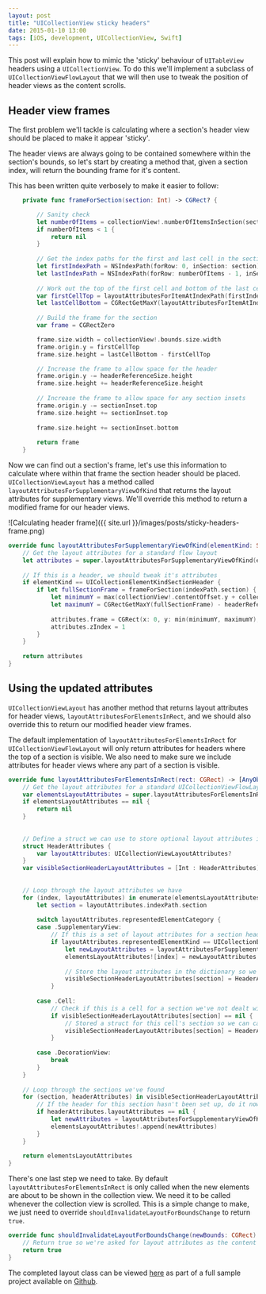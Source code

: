 ```yaml
---
layout: post
title: "UICollectionView sticky headers"
date: 2015-01-10 13:00
tags: [iOS, development, UICollectionView, Swift]
---
```


This post will explain how to mimic the 'sticky' behaviour of `UITableView` headers using a `UICollectionView`. To do this we'll implement a subclass of `UICollectionViewFlowLayout` that we will then use to tweak the position of header views as the content scrolls.


## Header view frames

The first problem we'll tackle is calculating where a section's header view should be placed to make it appear 'sticky'.

The header views are always going to be contained somewhere within the section's bounds, so let's start by creating a method that, given a section index, will return the bounding frame for it's content.

This has been written quite verbosely to make it easier to follow:

``` Swift
    private func frameForSection(section: Int) -> CGRect? {

        // Sanity check
        let numberOfItems = collectionView!.numberOfItemsInSection(section)
        if numberOfItems < 1 {
            return nil
        }
        
        // Get the index paths for the first and last cell in the section
        let firstIndexPath = NSIndexPath(forRow: 0, inSection: section)
        let lastIndexPath = NSIndexPath(forRow: numberOfItems - 1, inSection: section)
        
        // Work out the top of the first cell and bottom of the last cell
        var firstCellTop = layoutAttributesForItemAtIndexPath(firstIndexPath).frame.origin.y
        let lastCellBottom = CGRectGetMaxY(layoutAttributesForItemAtIndexPath(lastIndexPath).frame)
        
        // Build the frame for the section
        var frame = CGRectZero

        frame.size.width = collectionView!.bounds.size.width
        frame.origin.y = firstCellTop
        frame.size.height = lastCellBottom - firstCellTop

        // Increase the frame to allow space for the header
        frame.origin.y -= headerReferenceSize.height
        frame.size.height += headerReferenceSize.height
        
        // Increase the frame to allow space for any section insets
        frame.origin.y -= sectionInset.top
        frame.size.height += sectionInset.top
        
        frame.size.height += sectionInset.bottom
        
        return frame
    }
```

Now we can find out a section's frame, let's use this information to calculate where within that frame the section header should be placed. `UICollectionViewLayout` has a method called `layoutAttributesForSupplementaryViewOfKind` that returns the layout attributes for supplementary views. We'll override this method to return a modified frame for our header views.

![Calculating header frame]({{ site.url }}/images/posts/sticky-headers-frame.png)

``` Swift
override func layoutAttributesForSupplementaryViewOfKind(elementKind: String, atIndexPath indexPath: NSIndexPath) -> UICollectionViewLayoutAttributes! {
    // Get the layout attributes for a standard flow layout
    let attributes = super.layoutAttributesForSupplementaryViewOfKind(elementKind, atIndexPath: indexPath)
    
    // If this is a header, we should tweak it's attributes
    if elementKind == UICollectionElementKindSectionHeader {
        if let fullSectionFrame = frameForSection(indexPath.section) {
            let minimumY = max(collectionView!.contentOffset.y + collectionView!.contentInset.top, fullSectionFrame.origin.y)
            let maximumY = CGRectGetMaxY(fullSectionFrame) - headerReferenceSize.height - collectionView!.contentInset.bottom
            
            attributes.frame = CGRect(x: 0, y: min(minimumY, maximumY), width: collectionView!.bounds.size.width, height: headerReferenceSize.height)
            attributes.zIndex = 1
        }
    }
    
    return attributes
}
```




## Using the updated attributes

`UICollectionViewLayout` has another method that returns layout attributes for header views, `layoutAttributesForElementsInRect`, and we should also override this to return our modified header view frames.

The default implementation of `layoutAttributesForElementsInRect` for `UICollectionViewFlowLayout` will only return attributes for headers where the top of a section is visible. We also need to make sure we include attributes for header views where any part of a section is visible.

``` Swift
override func layoutAttributesForElementsInRect(rect: CGRect) -> [AnyObject]? {
    // Get the layout attributes for a standard UICollectionViewFlowLayout
    var elementsLayoutAttributes = super.layoutAttributesForElementsInRect(rect) as? [UICollectionViewLayoutAttributes]
    if elementsLayoutAttributes == nil {
        return nil
    }
    
    
    // Define a struct we can use to store optional layout attributes in a dictionary
    struct HeaderAttributes {
        var layoutAttributes: UICollectionViewLayoutAttributes?
    }
    var visibleSectionHeaderLayoutAttributes = [Int : HeaderAttributes]()
    
    
    // Loop through the layout attributes we have
    for (index, layoutAttributes) in enumerate(elementsLayoutAttributes!) {
        let section = layoutAttributes.indexPath.section
        
        switch layoutAttributes.representedElementCategory {
        case .SupplementaryView:
            // If this is a set of layout attributes for a section header, replace them with modified attributes
            if layoutAttributes.representedElementKind == UICollectionElementKindSectionHeader {
                let newLayoutAttributes = layoutAttributesForSupplementaryViewOfKind(UICollectionElementKindSectionHeader, atIndexPath: layoutAttributes.indexPath)
                elementsLayoutAttributes![index] = newLayoutAttributes
                
                // Store the layout attributes in the dictionary so we know they've been dealt with
                visibleSectionHeaderLayoutAttributes[section] = HeaderAttributes(layoutAttributes: newLayoutAttributes)
            }
            
        case .Cell:
            // Check if this is a cell for a section we've not dealt with yet
            if visibleSectionHeaderLayoutAttributes[section] == nil {
                // Stored a struct for this cell's section so we can can fill it out later if needed
                visibleSectionHeaderLayoutAttributes[section] = HeaderAttributes(layoutAttributes: nil)
            }
        
        case .DecorationView:
            break
        }
    }
    
    // Loop through the sections we've found
    for (section, headerAttributes) in visibleSectionHeaderLayoutAttributes {
        // If the header for this section hasn't been set up, do it now
        if headerAttributes.layoutAttributes == nil {
            let newAttributes = layoutAttributesForSupplementaryViewOfKind(UICollectionElementKindSectionHeader, atIndexPath: NSIndexPath(forItem: 0, inSection: section))
            elementsLayoutAttributes!.append(newAttributes)
        }
    }
    
    return elementsLayoutAttributes
}
```

There's one last step we need to take. By default `layoutAttributesForElementsInRect` is only called when the new elements are about to be shown in the collection view. We need it to be called whenever the collection view is scrolled. This is a simple change to make, we just need to override `shouldInvalidateLayoutForBoundsChange` to return `true`.

``` Swift
override func shouldInvalidateLayoutForBoundsChange(newBounds: CGRect) -> Bool {
    // Return true so we're asked for layout attributes as the content is scrolled
    return true
}
```

The completed layout class can be viewed [here](https://github.com/petec-blog/CollectionViewStickyHeaders/blob/master/CollectionViewStickyHeaders/StickyHeaderFlowLayout.swift) as part of a full sample project available on [Github](https://github.com/petec-blog/CollectionViewStickyHeaders).
